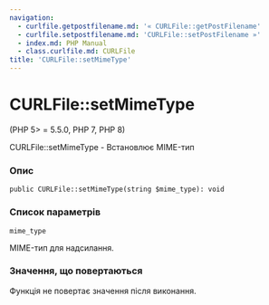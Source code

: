 ```yaml
---
navigation:
  - curlfile.getpostfilename.md: '« CURLFile::getPostFilename'
  - curlfile.setpostfilename.md: 'CURLFile::setPostFilename »'
  - index.md: PHP Manual
  - class.curlfile.md: CURLFile
title: 'CURLFile::setMimeType'
---
```

# CURLFile::setMimeType

(PHP 5> = 5.5.0, PHP 7, PHP 8)

CURLFile::setMimeType - Встановлює MIME-тип

### Опис

```methodsynopsis
public CURLFile::setMimeType(string $mime_type): void
```

### Список параметрів

`mime_type`

MIME-тип для надсилання.

### Значення, що повертаються

Функція не повертає значення після виконання.
